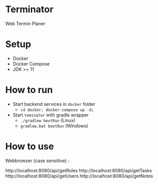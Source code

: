 # Terminator
Web Termin Planer

# Setup

  * Docker
  * Docker Compose
  * JDK >= 11
  
# How to run

  * Start backend services in `docker` folder
    * `cd docker; docker-compose up -d;`
  * Start `teminator` with gradle wrapper
    * `./gradlew bootRun` (Linux)
    * `gradlew.bat bootRun` (Windows)

# How to use

Webbrowser (case sensitive) :

http://localhost:8080/api/getRoles
http://localhost:8080/api/getTasks
http://localhost:8080/api/getUsers
http://localhost:8080/api/getNotes


